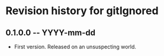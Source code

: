 # Revision history for gitIgnored

## 0.1.0.0 -- YYYY-mm-dd

* First version. Released on an unsuspecting world.
